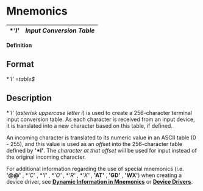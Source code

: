 # Mnemonics

**'*I'** |  **_Input Conversion Table_**  
---|---  
  
**Definition**

##  Format

**'*I'** =_table$_

##  Description

**'*I'** (_asterisk uppercase letter i_) is used to create a 256-character terminal input conversion table. As each character is received from an input device, it is translated into a new character based on this table, if defined.

An incoming character is translated to its numeric value in an ASCII table (0 - 255), and this value is used as an _offset_ into the 256-character table defined by **'*I'**. The _character at that offset_ will be used for input instead of the original incoming character.

For additional information regarding the use of special mnemonics (i.e. **'@@'** , **'*C'** , **'*I'** , **'*O'** , **'*R'** , **'*X'** , **'AT'** , **'GD'** , **'WX'**) when creating a device driver, see **[Dynamic Information in Mnemonics](dynamic_information_in_mnemonics.md)** or **[Device Drivers](../PxPlus%20User%20Guide/Appendix%20of%20Miscellaneous%20Topics/Device%20Drivers/Overview.md)**.
